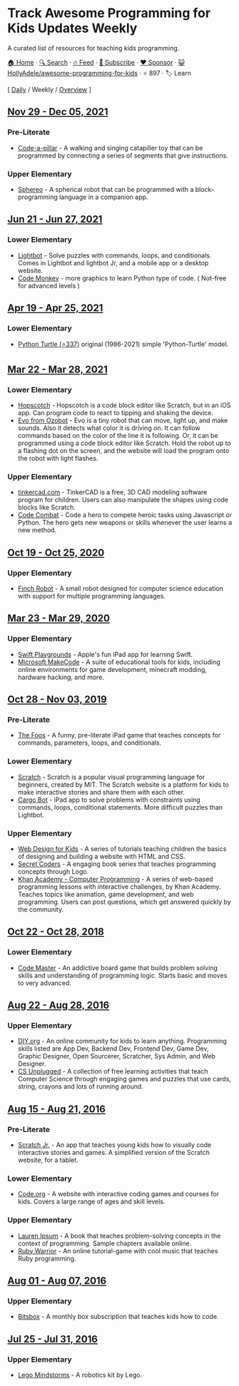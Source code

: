 # Track Awesome Programming for Kids Updates Weekly

A curated list of resources for teaching kids programming. 

[🏠 Home](/README.md) · [🔍 Search](https://www.trackawesomelist.com/search/) · [🔥 Feed](https://www.trackawesomelist.com/HollyAdele/awesome-programming-for-kids/week/rss.xml) · [📮 Subscribe](https://trackawesomelist.us17.list-manage.com/subscribe?u=d2f0117aa829c83a63ec63c2f&id=36a103854c) · [❤️  Sponsor](https://github.com/sponsors/theowenyoung) · [😺 HollyAdele/awesome-programming-for-kids](https://github.com/HollyAdele/awesome-programming-for-kids) · ⭐ 897 · 🏷️ Learn

[ [Daily](/content/HollyAdele/awesome-programming-for-kids/README.md) / Weekly / [Overview](/content/HollyAdele/awesome-programming-for-kids/readme/README.md) ]

## [Nov 29 - Dec 05, 2021](/content/2021/48/README.md)

### Pre-Literate

*   [Code-a-pillar](https://www.fisher-price.com/en-us/product/think-learn-code-a-pillar-twist-gfp25) - A walking and singing catapiller toy that can be programmed by connecting a series of segments that give instructions.

### Upper Elementary

*   [Sphereo](https://sphero.com/products/mini-at-home-learning-kit) - A spherical robot that can be programmed with a block-programming language in a companion app.

## [Jun 21 - Jun 27, 2021](/content/2021/25/README.md)

### Lower Elementary

*   [Lightbot](https://lightbot.com/) - Solve puzzles with commands, loops, and conditionals. Comes in Lightbot and lightbot Jr, and a mobile app or a desktop website.
*   [Code Monkey](https://app.codemonkey.com/users/sign_up/student/age) - more graphics to learn Python type of code. ( Not-free for advanced levels )

## [Apr 19 - Apr 25, 2021](/content/2021/16/README.md)

### Lower Elementary

*   [Python Turtle (⭐337)](https://github.com/PythonTurtle/PythonTurtle) original (1986-2021) simple 'Python-Turtle' model.

## [Mar 22 - Mar 28, 2021](/content/2021/12/README.md)

### Lower Elementary

*   [Hopscotch](https://www.gethopscotch.com/) - Hopscotch is a code block editor like Scratch, but in an iOS app. Can program code to react to tipping and shaking the device.
*   [Evo from Ozobot](https://ozoblockly.com/editor?lang=en\&robot=evo\&mode=2) - Evo is a tiny robot that can move, light up, and make sounds. Also it detects what color it is driving on. It can follow commands based on the color of the line it is following. Or, it can be programmed using a code block editor like Scratch. Hold the robot up to a flashing dot on the screen, and the website will load the program onto the robot with light flashes.

### Upper Elementary

*   [tinkercad.com](https://www.tinkercad.com/things?type=codeblocks\&view_mode=default) - TinkerCAD is a free, 3D CAD modeling software program for children. Users can also manipulate the shapes using code blocks like Scratch.
*   [Code Combat](https://codecombat.com/) - Code a hero to compete heroic tasks using Javascript or Python. The hero gets new weapons or skills whenever the user learns a new method.

## [Oct 19 - Oct 25, 2020](/content/2020/42/README.md)

### Upper Elementary

*   [Finch Robot](https://www.birdbraintechnologies.com/finch2/) - A small robot designed for computer science education with support for multiple programming languages.

## [Mar 23 - Mar 29, 2020](/content/2020/12/README.md)

### Upper Elementary

*   [Swift Playgrounds](http://www.apple.com/swift/playgrounds/) - Apple's fun iPad app for learning Swift.
*   [Microsoft MakeCode](https://www.microsoft.com/en-us/makecode) - A suite of educational tools for kids, including online environments for game development, minecraft modding, hardware hacking, and more.

## [Oct 28 - Nov 03, 2019](/content/2019/43/README.md)

### Pre-Literate

*   [The Foos](https://itunes.apple.com/app/id923441570) - A funny, pre-literate iPad game that teaches concepts for commands, parameters, loops, and conditionals.

### Lower Elementary

*   [Scratch](https://scratch.mit.edu/) - Scratch is a popular visual programming language for beginners, created by MIT. The Scratch website is a platform for kids to make interactive stories and share them with each other.
*   [Cargo Bot](https://itunes.apple.com/us/app/cargo-bot/id519690804?mt=8) - iPad app to solve problems with constraints using commands, loops, conditional statements. More difficult puzzles than Lightbot.

### Upper Elementary

*   [Web Design for Kids](https://webdesign.tutsplus.com/series/web-design-for-kids--cms-823) - A series of tutorials teaching children the basics of designing and building a website with HTML and CSS.
*   [Secret Coders](http://www.secret-coders.com/buy-the-books/) - A engaging book series that teaches programming concepts through Logo.
*   [Khan Academy - Computer Programming](https://www.khanacademy.org/computing/computer-programming) - A series of web-based programming lessons with interactive challenges, by Khan Academy. Teaches topics like animation, game development, and web programming.  Users can post questions, which get answered quickly by the community.

## [Oct 22 - Oct 28, 2018](/content/2018/43/README.md)

### Lower Elementary

*   [Code Master](https://www.thinkfun.com/products/code-master/) - An addictive board game that builds problem solving skills and understanding of programming logic. Starts basic and moves to very advanced.

## [Aug 22 - Aug 28, 2016](/content/2016/34/README.md)

### Upper Elementary

*   [DIY.org](https://diy.org/skills) - An online community for kids to learn anything.  Programming skills listed are App Dev, Backend Dev, Frontend Dev, Game Dev, Graphic Designer, Open Sourcerer, Scratcher, Sys Admin, and Web Designer.
*   [CS Unplugged](http://csunplugged.org/) - A collection of free learning activities that teach Computer Science through engaging games and puzzles that use cards, string, crayons and lots of running around.

## [Aug 15 - Aug 21, 2016](/content/2016/33/README.md)

### Pre-Literate

*   [Scratch Jr.](https://www.scratchjr.org/) - An app that teaches young kids how to visually code interactive stories and games. A simplified version of the Scratch website, for a tablet.

### Lower Elementary

*   [Code.org](https://studio.code.org/) - A website with interactive coding games and courses for kids. Covers a large range of ages and skill levels.

### Upper Elementary

*   [Lauren Ipsum](http://laurenipsum.org/) - A book that teaches problem-solving concepts in the context of programming.  Sample chapters available online.
*   [Ruby Warrior](https://www.bloc.io/ruby-warrior#/) - An online tutorial-game with cool music that teaches Ruby programming.

## [Aug 01 - Aug 07, 2016](/content/2016/31/README.md)

### Upper Elementary

*   [Bitsbox](https://bitsbox.com/) - A monthly box subscription that teaches kids how to code.

## [Jul 25 - Jul 31, 2016](/content/2016/30/README.md)

### Upper Elementary

*   [Lego Mindstorms](http://www.lego.com/en-us/mindstorms/?domainredir=mindstorms.lego.com) - A robotics kit by Lego.